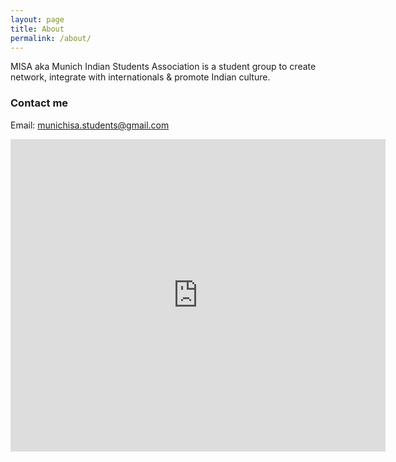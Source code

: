 ```yaml
---
layout: page
title: About
permalink: /about/
---
```


MISA aka Munich Indian Students Association is a student group to create network, integrate with internationals & promote Indian culture.


### Contact me

Email: [munichisa.students@gmail.com](mailto:munichisa.students@gmail.com)

<div class="mapouter"><div class="gmap_canvas"><iframe width="600" height="500" id="gmap_canvas" src="https://maps.google.com/maps?q=TUM%20munich&t=&z=13&ie=UTF8&iwloc=&output=embed" frameborder="0" scrolling="no" marginheight="0" marginwidth="0"></iframe><a href="https://www.embedgooglemap.net/blog/nordvpn-coupon-code/">nordvpn codes</a></div><style>.mapouter{position:relative;text-align:right;height:500px;width:600px;}.gmap_canvas {overflow:hidden;background:none!important;height:500px;width:600px;}</style></div>